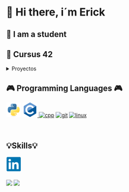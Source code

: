 # 👋 Hi there, i´m Erick
## 📖 I am a student
## 🚀 Cursus 42
<details>
  <summary>Proyectos</summary>
  <table>
    <tr>
      <th>Proyecto</th>
      <th>Insignia</th>
      <th>Proyecto</th>
      <th>Insignia</th>
    </tr>
    <tr>
      <th><a href="https://github.com/ediaz-c/libft">Libft</th>
      <th><img src="https://github.com/ediaz-c/42-project-badges/blob/main/badges/libftm.png"></th>
      <th><a href="https://github.com/ediaz-c/get_next_line">Get Next Line</th>
      <th><img src="https://github.com/ediaz-c/42-project-badges/blob/main/badges/get_next_linem.png"></th>
    </tr>
    <tr>
      <th>Born2beroot</th>
      <th><img src="https://github.com/ediaz-c/42-project-badges/blob/main/badges/born2berootm.png"></th>
      <th><a href="https://github.com/ediaz-c/ft_printf">Ft_printf</th>
      <th><img src="https://github.com/ediaz-c/42-project-badges/blob/main/badges/ft_printfm.png"></th>
    </tr>
    <tr>
      <th><a href="https://github.com/ediaz-c/pipex">Pipex</th>
      <th><img src="https://github.com/ediaz-c/42-project-badges/blob/main/badges/pipexm.png"></th>
      <th><a href="https://github.com/ediaz-c/so_long">So_long</th>
      <th><img src="https://github.com/ediaz-c/42-project-badges/blob/main/badges/so_longm.png"></th>
    </tr>
    <tr>
      <th><a href="https://github.com/ediaz-c/push_swap">Push_swap</th>
      <th><img src="https://github.com/ediaz-c/42-project-badges/blob/main/badges/push_swapm.png"></th>
      <th><a href="https://github.com/ediaz-c/philosophers">Philosophers</th>
      <th><img src="https://github.com/ediaz-c/42-project-badges/blob/main/badges/philosophersm.png"></th>
    </tr>
    <tr>
      <th><a href="https://github.com/ediaz-c/minishell">Minishell</th>
      <th><img src="https://github.com/ediaz-c/42-project-badges/blob/main/badges/minishellm.png"></th>
      <th><a href="https://github.com/ediaz-c/get_next_line">Cub3D</th>
      <th><img src="https://github.com/ediaz-c/42-project-badges/blob/main/badges/cub3dm.png"></th>
    </tr>
    <tr>
      <th><a href="https://github.com/ediaz-c/cpp_piscine">CPP</th>
      <th><img src="https://github.com/ediaz-c/42-project-badges/blob/main/badges/cppm.png"></th>
      <th><a href="https://github.com/ediaz-c/net_practice">NetPractice</th>
      <th><img src="https://github.com/ediaz-c/42-project-badges/blob/main/badges/netpracticem.png"></th>
    </tr>
    <tr>
      <th>Ft_irc</th>
      <th><img src="https://github.com/ediaz-c/42-project-badges/blob/main/badges/ft_irce.png"></th>
      <th>Inception</th>
      <th><img src="https://github.com/ediaz-c/42-project-badges/blob/main/badges/inceptione.png"></th>
    </tr>
    <tr>
      <th>Ft_trascendence</th>
      <th><img src="https://github.com/ediaz-c/42-project-badges/blob/main/badges/          ft_transcendencee.png"></th>
    </tr>
  </table>
</details>
<h2> 🎮 Programming Languages 🎮 </h2>
<p>
  <a href="https://www.python.org" target="_blank"><img src="https://raw.githubusercontent.com/devicons/devicon/master/icons/python/python-original.svg" alt="python" width="40" height="40" /></a>
  <a href="https://www.cprogramming.com/" target="_blank"> <img src="https://raw.githubusercontent.com/devicons/devicon/master/icons/c/c-original.svg" alt="c" width="40" height="40"/> </a>
<a href="https://cplusplus.com/" target="_blank"><img src="https://raw.githubusercontent.com/jmnote/z-icons/master/svg/cpp.svg" alt="cpp" width="40" height="40" /></a>
<a href="https://git-scm.com/" target="_blank"><img src="https://www.vectorlogo.zone/logos/git-scm/git-scm-icon.svg" alt="git" width="40" height="40" /></a>
<a href="https://www.gnu.org/savannah-checkouts/gnu/bash/manual/bash.html" target="_blank"> <img src="https://bashlogo.com/img/symbol/png/full_colored_light.png" alt="linux" width="40" height="40"/> </a>
</p>
<br>
<h2>💡Skills💡</h2>
<a href="https://www.linkedin.com/in/erick-fernando-díaz-centeno"><img src="https://github.com/devicons/devicon/blob/master/icons/linkedin/linkedin-original.svg" alt="Linkedin" width="40" height="40"></a>
<br>
<br>
<div>
  <img align="center" width="47%" src="https://github-readme-stats.vercel.app/api?username=ediaz-c&theme=gotham&hide_border=false&include_all_commits=false&count_private=false" />
  <img align="center" width="43%" src="https://github-readme-stats.vercel.app/api/top-langs/?username=ediaz-c&theme=gotham&hide_border=false&include_all_commits=false&count_private=false&layout=compact" />
</div>
</br>
